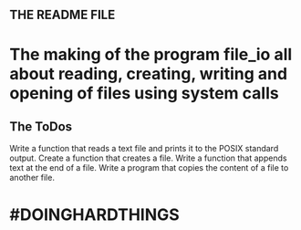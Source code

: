 ## THE README FILE

# The making of the program file_io all about reading, creating, writing and opening of files using system calls

## The ToDos

Write a function that reads a text file and prints it to the POSIX standard output.
Create a function that creates a file.
Write a function that appends text at the end of a file.
Write a program that copies the content of a file to another file.

# #DOINGHARDTHINGS
